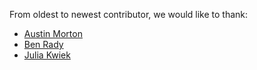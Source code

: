 From oldest to newest contributor, we would like to thank:

- [Austin Morton](https://github.com/apmorton)
- [Ben Rady](https://github.com/benrady)
- [Julia Kwiek](https://github.com/jkwiek)
